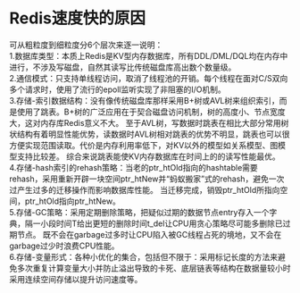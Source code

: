 # Redis速度快的原因 #
可从粗粒度到细粒度分6个层次来逐一说明：  
1.数据库类型：本质上Redis是KV型内存数据库，所有DDL/DML/DQL均在内存中进行，不涉及写磁盘，自然其读写比传统磁盘库高出数个数量级。  
2.通信模式：只支持单线程访问，取消了线程池的开销。每个线程在面对C/S双向多个请求时，使用了流行的epoll监听实现了非阻塞的I/O机制。  
3.存储-索引数据结构：没有像传统磁盘库那样采用B+树或AVL树来组织索引，而是使用了跳表。B+树的广泛应用在于契合磁盘访问机制，树的高度小、节点宽度大，这对内存库Redis意义不大。
至于AVL树，写数据时跳表在相比大部分常用树状结构有着明显性能优势，读数据时AVL树相对跳表的优势不明显，跳表也可以很方便实现范围读取。代价是内存利用率低下，对KV以外的模型如关系模型、图模型支持比较差。
综合来说跳表能使KV内存数据库在时间上的的读写性能最优。  
4.存储-hash索引的rehash策略：当老的ptr_htOld指向的hashtable需要rehash，采用重新开辟一块空间ptr_htNew并“蚂蚁搬家”式的rehash，避免一次过产生过多的迁移操作而影响数据库性能。
当迁移完成，销毁ptr_htOld所指向空间，ptr_htOld指向ptr_htNew。  
5.存储-GC策略：采用定期删除策略，把疑似过期的数据节点entry存入一个字典，隔一小段时间T给出更短的删除时间t_del让CPU用贪心策略尽可能多删除已过期节点。
既不会在garbage过多时让CPU陷入被GC线程占死的境地，又不会在garbage过少时浪费CPU性能。  
6.存储-变量形式：各种小优化的集合，包括但不限于：采用标记长度的方法来避免多次重复计算变量大小并防止溢出导致的卡死、底层链表等结构在数据量较小时采用连续空间存储以提升访问速度等。

